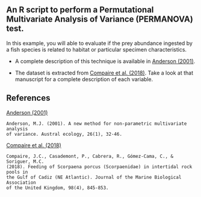 ## An R script to perform a Permutational Multivariate Analysis of Variance (PERMANOVA) test.

In this example, you will able to evaluate if the prey abundance ingested by
a fish species is related to habitat or particular specimen characteristics.

- A complete description of this technique is available in
[Anderson (2001)](https://doi.org/10.1111/j.1442-9993.2001.01070.pp.x).

- The dataset is extracted from 
[Compaire et al. (2018)](https://doi.org/10.1017/S0025315417000030).
Take a look at that manuscript for a complete description of each variable.

## References
[Anderson (2001)](https://doi.org/10.1111/j.1442-9993.2001.01070.pp.x)
```
Anderson, M.J. (2001). A new method for non‐parametric multivariate analysis
of variance. Austral ecology, 26(1), 32-46.
```

[Compaire et al. (2018)](https://doi.org/10.1017/S0025315417000030) 
```
Compaire, J.C., Casademont, P., Cabrera, R., Gómez-Cama, C., & Soriguer, M.C. 
(2018). Feeding of Scorpaena porcus (Scorpaenidae) in intertidal rock pools in 
the Gulf of Cadiz (NE Atlantic). Journal of the Marine Biological Association 
of the United Kingdom, 98(4), 845-853.
````

